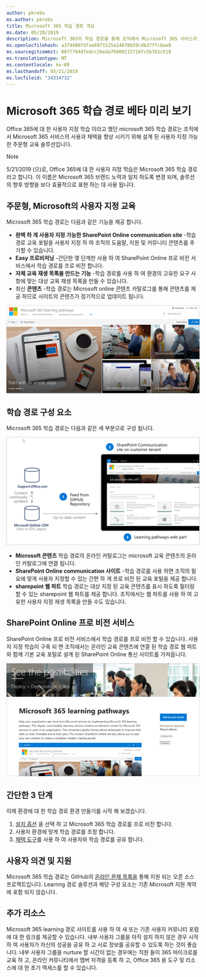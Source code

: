 ```yaml
---
author: pkrebs
ms.author: pkrebs
title: Microsoft 365 학습 경로 개요
ms.date: 05/20/2019
description: Microsoft 365의 학습 경로를 통해 조직에서 Microsoft 365 서비스의 사용 및 채택 속도를 향상 시키는 방법을 알아봅니다. 학습 경로에는 사용자 지정 SharePoint online 웹 파트 및 Microsoft 365 테 넌 트로 쉽게 프로 비전 되는 최신 SharePoint Online communications 교육 사이트가 포함 됩니다.
ms.openlocfilehash: a3744807dfae6971525a14678b59cdb37ffc8ae8
ms.sourcegitcommit: 0077704d7edcc26eda76900115716fc5b7b1c518
ms.translationtype: MT
ms.contentlocale: ko-KR
ms.lasthandoff: 05/21/2019
ms.locfileid: "34334732"
---
```

# <a name="microsoft-365-learning-pathways-beta-preview"></a>Microsoft 365 학습 경로 베타 미리 보기
Office 365에 대 한 사용자 지정 학습 이라고 했던 microsoft 365 학습 경로는 조직에서 Microsoft 365 서비스의 사용과 채택을 향상 시키기 위해 설계 된 사용자 지정 가능한 주문형 교육 솔루션입니다.  

> [!NOTE]
> 5/21/2019 (으)로, Office 365에 대 한 사용자 지정 학습은 Microsoft 365 학습 경로 라고 합니다. 이 이름은 Microsoft 365 브랜드 노력과 일치 하도록 변경 되며, 솔루션의 향후 방향을 보다 효율적으로 표현 하는 데 사용 됩니다.   

## <a name="on-demand-custom-training-from-microsoft"></a>주문형, Microsoft의 사용자 지정 교육

Microsoft 365 학습 경로는 다음과 같은 기능을 제공 합니다.

- **완벽 하 게 사용자 지정 가능한 SharePoint Online communication site** -학습 경로 교육 포털을 사용자 지정 하 여 조직의 도움말, 지원 및 커뮤니티 콘텐츠를 추가할 수 있습니다.
- **Easy 프로비저닝** -간단한 몇 단계만 사용 하 여 SharePoint Online 프로 비전 서비스에서 학습 경로를 프로 비전 합니다.
- **자체 교육 재생 목록을 만드는 기능** -학습 경로를 사용 하 여 환경의 고유한 요구 사항에 맞는 대상 교육 재생 목록을 만들 수 있습니다.
- 최신 **콘텐츠** -학습 경로는 Microsoft online 콘텐츠 카탈로그를 통해 콘텐츠를 제공 하므로 사이트의 콘텐츠가 정기적으로 업데이트 됩니다.

![cg-introducing-.png](media/cg-introducing.png)

## <a name="learning-pathways-components"></a>학습 경로 구성 요소
Microsoft 365 학습 경로는 다음과 같은 세 부분으로 구성 됩니다. 

![cg-howitworks-.png](media/cg-howitworks.png)

- **Microsoft 콘텐츠** 학습 경로의 온라인 카탈로그는 microsoft 교육 콘텐츠의 온라인 카탈로그에 연결 됩니다.
- **SharePoint Online communication 사이트** -학습 경로를 사용 하면 조직의 필요에 맞게 사용자 지정할 수 있는 간편 하 게 프로 비전 된 교육 포털을 제공 합니다.
- **sharepoint 웹 파트** 학습 경로는 대상 지정 된 교육 콘텐츠를 표시 하도록 필터링 할 수 있는 sharepoint 웹 파트를 제공 합니다. 조직에서는 웹 파트를 사용 하 여 고유한 사용자 지정 재생 목록을 만들 수도 있습니다.

## <a name="sharepoint-online-provisioning-service"></a>SharePoint Online 프로 비전 서비스 
SharePoint Online 프로 비전 서비스에서 학습 경로를 프로 비전 할 수 있습니다. 사용자 지정 학습이 구축 되 면 조직에서는 온라인 교육 콘텐츠에 연결 된 학습 경로 웹 파트와 함께 기본 교육 포털로 설계 된 SharePoint Online 통신 사이트를 가져옵니다. 

![cg-provision-.png](media/cg-provision.png)

## <a name="3-easy-steps"></a>간단한 3 단계
이제 환경에 대 한 학습 경로 환경 만들기를 시작 해 보겠습니다.
1. [설치 옵션](custom_setupoptions.md) 을 선택 하 고 Microsoft 365 학습 경로를 프로 비전 합니다.  
2. 사용자 환경에 맞게 학습 경로를 조정 합니다.
3. [채택 도구](driveadoption.md)를 사용 하 여 사용자와 학습 경로를 공유 합니다.

## <a name="feedback-and-support"></a>사용자 의견 및 지원

Microsoft 365 학습 경로는 GitHub의 [온라인 문제 목록을](https://aka.ms/CustomLearningHelp) 통해 지원 되는 오픈 소스 프로젝트입니다. Learnng 경로 솔루션과 해당 구성 요소는 기존 Microsoft 지원 계약에 포함 되지 않습니다.  

## <a name="additional-resources"></a>추가 리소스
Microsoft 365 learning 경로 사이트를 사용 하 여 새 또는 기존 사용자 커뮤니티 포럼에 대 한 링크를 제공할 수 있습니다. 내부 사용자 그룹을 아직 설치 하지 않은 경우 시작 하 여 사용자가 자신의 성공을 공유 하 고 서로 정보를 공유할 수 있도록 하는 것이 좋습니다.  내부 사용자 그룹을 nurture 할 시간이 없는 경우에는 직원 들이 365 마이크로를 교육 하 고, 온라인 커뮤니티에서 멤버 자격을 등록 하 고, Office 365 용 도구 및 리소스에 대 한 초기 액세스를 할 수 있습니다.
